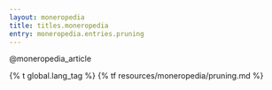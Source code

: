 ```yaml
---
layout: moneropedia
title: titles.moneropedia
entry: moneropedia.entries.pruning
---
```


@moneropedia_article

{% t global.lang_tag %}
{% tf resources/moneropedia/pruning.md %}
